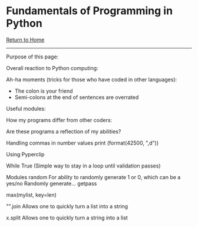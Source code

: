 # Fundamentals of Programming in Python
[Return to Home](https://angie-gh.github.io/adix.github.io/)


*********************************************************************************** 


Purpose of this page:

Overall reaction to Python computing:

Ah-ha moments (tricks for those who have coded in other languages):
- The colon is your friend
- Semi-colons at the end of sentences are overrated


Useful modules:

How my programs differ from other coders:

Are these programs a reflection of my abilities?


Handling commas in number values
	print (format(42500, ",d"))

Using Pyperclip

While True  (Simple way to stay in a loop until validation passes)

Modules
random
	For ability to randomly generate 1 or 0, which can be a yes/no 
	Randomly generate...
getpass
 

max(mylist, key=len)


"".join    Allows one to quickly turn a list into a string

x.split    Allows one to quickly turn a string into a list
